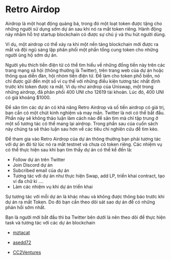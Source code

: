 # Retro Airdop

Airdrop là một hoạt động quảng bá, trong đó một loạt token được tặng cho những người sử dụng sớm dự án sau khi nó ra mắt token riêng. Hành động này nhằm hỗ trợ startup blockchain có được sự chú ý và thu hút người dùng.

Ví dụ, một airdrop có thể xảy ra khi một nền tảng blockchain mới được ra mắt và đội ngũ sáng lập phân phối một phần tổng cung token cho những người ủng hộ sớm dự án.

Người yêu thích tiền điện tử có thể tìm hiểu về những đồng tiền này trên các trang mạng xã hội (thông thường là Twitter), trên trang web của dự án hoặc thông qua diễn đàn, hội nhóm tiền điện tử. Để làm cho token phổ biến, nó chỉ được gửi đến một số ví cụ thể với những điều kiện tương tác nhất định trước khi token được ra mắt. Ví dụ như airdrop của Uniswap, một trong những airdrop, đã phân phối 400 UNI cho 12619 tài khoản. Lúc đó, 400 UNI có giá khoảng $1000.

Để săn tìm các dự án có khả năng Retro Airdrop và số tiền airdrop có giá trị, bạn cần có một chút kinh nghiệm và may mắn. Twitter là nơi có thể bắt đầu. Phần này sẽ không thảo luận làm cách nào để săn tìm mà chỉ tập trung ở một số tương tác có thể mang lại airdrop. Trong phần sau của cuốn sách này chúng ta sẽ thảo luận sau hơn về các tiêu chí nghiên cứu để tìm kèo.

Để tham gia vào Retro Airdrop của dự án thông thường bạn phải tương tác với dự án đó từ lúc nó ra mắt testnet và chưa có token riêng. Các nhiệm vụ có thể thực hiện sau khi bạn tìm thấy dự án có thể kể đến là:

- Follow dự án trên Twitter
- Join Discord dự án
- Subcribed email của dự án
- Tương tác với dự án như thực hiện Swap, add LP, triển khai contract, tạo ví đa chữ kí ....
- Làm các nhiệm vụ khi dự án triển khai

Sự tương tác với mỗi dự án là khác nhau và không được thông báo trước khi dự án ra mắt Token. Do đó bạn cần theo dõi sát sao dự án để có những phản hồi sớm nhất. 

Bạn là người mới bắt đầu thì ba Twitter bên dưới là nên theo dõi để thực hiện task và tương tác với các dự án blockchain

- [mztacat](https://x.com/mztacat)

- [asedd72](https://x.com/asedd72)

- [CC2Ventures](https://x.com/CC2Ventures)